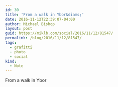 ```yaml
---
id: 30
title: 'From a walk in Ybor&diams;'
date: 2016-11-12T22:39:07-04:00
author: Michael Bishop
layout: post
guid: https://miklb.com/social/2016/11/12/81547/
permalink: /blog/2016/11/12/81547/
tags:
  - grafitti
  - photo
  - social
kind:
  - Note
---
```

<p>From a walk in Ybor</p>